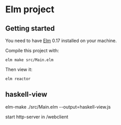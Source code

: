 # Elm project

## Getting started

You need to have [Elm](http://elm-lang.org/) 0.17 installed on your machine.

Compile this project with:

    elm make src/Main.elm

Then view it:

    elm reactor


## haskell-view

elm-make ./src/Main.elm --output=haskell-view.js

start http-server in /webclient
